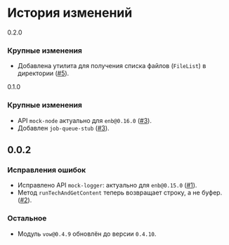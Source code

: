 История изменений
=================

0.2.0

### Крупные изменения

* Добавлена утилита для получения списка файлов (`FileList`) в директории ([#5]).

0.1.0

### Крупные изменения

* API `mock-node` актуально для `enb@0.16.0` ([#3]).
* Добавлен `job-queue-stub` ([#3]).

0.0.2
-----

### Исправления ошибок

* Исправлено API `mock-logger`: актуально для `enb@0.15.0` ([#1]).
* Метод `runTechAndGetContent` теперь возвращает строку, а не буфер. ([#2]).

### Остальное

* Модуль `vow@0.4.9` обновлён до версии `0.4.10`.

[#5]: https://github.com/enb-make/mock-enb/pull/5
[#3]: https://github.com/enb-make/mock-enb/pull/3
[#2]: https://github.com/enb-make/mock-enb/pull/2
[#1]: https://github.com/enb-make/mock-enb/pull/1
